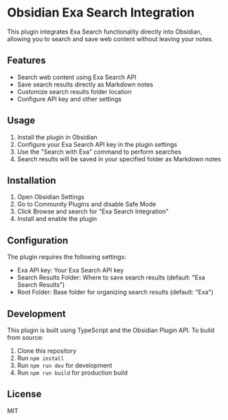 # Obsidian Exa Search Integration

This plugin integrates Exa Search functionality directly into Obsidian, allowing you to search and save web content without leaving your notes.

## Features

- Search web content using Exa Search API
- Save search results directly as Markdown notes
- Customize search results folder location
- Configure API key and other settings

## Usage

1. Install the plugin in Obsidian
2. Configure your Exa Search API key in the plugin settings
3. Use the "Search with Exa" command to perform searches
4. Search results will be saved in your specified folder as Markdown notes

## Installation

1. Open Obsidian Settings
2. Go to Community Plugins and disable Safe Mode
3. Click Browse and search for "Exa Search Integration"
4. Install and enable the plugin

## Configuration

The plugin requires the following settings:

- Exa API key: Your Exa Search API key
- Search Results Folder: Where to save search results (default: "Exa Search Results")
- Root Folder: Base folder for organizing search results (default: "Exa")

## Development

This plugin is built using TypeScript and the Obsidian Plugin API. To build from source:

1. Clone this repository
2. Run `npm install`
3. Run `npm run dev` for development
4. Run `npm run build` for production build

## License

MIT
